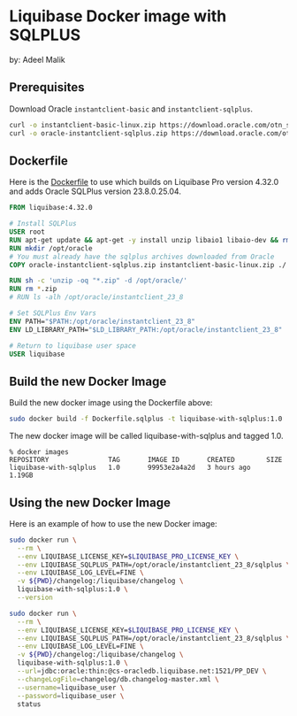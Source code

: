 # Liquibase Docker image with SQLPLUS
by: Adeel Malik

## Prerequisites
Download Oracle `instantclient-basic` and `instantclient-sqlplus`.

``` sh
curl -o instantclient-basic-linux.zip https://download.oracle.com/otn_software/linux/instantclient/2380000/instantclient-basic-linux.x64-23.8.0.25.04.zip -SL
curl -o oracle-instantclient-sqlplus.zip https://download.oracle.com/otn_software/linux/instantclient/2380000/instantclient-sqlplus-linux.x64-23.8.0.25.04.zip -SL
```

## Dockerfile

Here is the [Dockerfile](Dockerfile.sqlplus) to use which builds on Liquibase Pro version 4.32.0 and adds Oracle SQLPlus version 23.8.0.25.04. 

``` Dockerfile
FROM liquibase:4.32.0

# Install SQLPlus
USER root
RUN apt-get update && apt-get -y install unzip libaio1 libaio-dev && rm -rf /var/lib/apt/lists/*
RUN mkdir /opt/oracle
# You must already have the sqlplus archives downloaded from Oracle
COPY oracle-instantclient-sqlplus.zip instantclient-basic-linux.zip ./

RUN sh -c 'unzip -oq "*.zip" -d /opt/oracle/' 
RUN rm *.zip
# RUN ls -alh /opt/oracle/instantclient_23_8

# Set SQLPlus Env Vars
ENV PATH="$PATH:/opt/oracle/instantclient_23_8"
ENV LD_LIBRARY_PATH="$LD_LIBRARY_PATH:/opt/oracle/instantclient_23_8"

# Return to liquibase user space
USER liquibase
```

## Build the new Docker Image

Build the new docker image using the Dockerfile above:

``` sh
sudo docker build -f Dockerfile.sqlplus -t liquibase-with-sqlplus:1.0 .
```

The new docker image will be called liquibase-with-sqlplus and tagged 1.0.

```
% docker images
REPOSITORY               TAG       IMAGE ID       CREATED        SIZE
liquibase-with-sqlplus   1.0       99953e2a4a2d   3 hours ago    1.19GB
```

## Using the new Docker Image

Here is an example of how to use the new Docker image:

``` sh
sudo docker run \
  --rm \
  --env LIQUIBASE_LICENSE_KEY=$LIQUIBASE_PRO_LICENSE_KEY \
  --env LIQUIBASE_SQLPLUS_PATH=/opt/oracle/instantclient_23_8/sqlplus \
  --env LIQUIBASE_LOG_LEVEL=FINE \
  -v ${PWD}/changelog:/liquibase/changelog \
  liquibase-with-sqlplus:1.0 \
  --version

sudo docker run \
  --rm \
  --env LIQUIBASE_LICENSE_KEY=$LIQUIBASE_PRO_LICENSE_KEY \
  --env LIQUIBASE_SQLPLUS_PATH=/opt/oracle/instantclient_23_8/sqlplus \
  --env LIQUIBASE_LOG_LEVEL=FINE \
  -v ${PWD}/changelog:/liquibase/changelog \
  liquibase-with-sqlplus:1.0 \
  --url=jdbc:oracle:thin:@cs-oracledb.liquibase.net:1521/PP_DEV \
  --changeLogFile=changelog/db.changelog-master.xml \
  --username=liquibase_user \
  --password=liquibase_user \
  status
```

